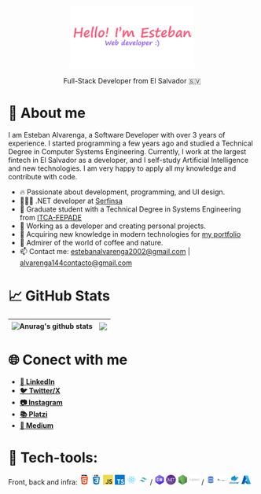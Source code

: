 <p align="center">
<a href="https://alvarenga144.github.io/">
<img width="50%" alt="Hola, soy Esteban. Desarrollador web!" src="./images/readme-hero-name.png" />
</a>
</p>
<p align="center">
  Full-Stack Developer from El Salvador 🇸🇻
</p>

# 🩻 About me

I am Esteban Alvarenga, a Software Developer with over 3 years of experience. I started programming a few years ago and studied a Technical Degree in Computer Systems Engineering. Currently, I work at the largest fintech in El Salvador as a developer, and I self-study Artificial Intelligence and new technologies. I am very happy to apply all my knowledge and contribute with code.


- 🔥 Passionate about development, programming, and UI design.
- 👨🏻‍💻 .NET developer at [Serfinsa](https://www.redserfinsa.com/)
- 🔭 Graduate student with a Technical Degree in Systems Engineering from [ITCA-FEPADE](https://www.itca.edu.sv/)
- 🚀 Working as a developer and creating personal projects.
- 🧠 Acquiring new knowledge in modern technologies for [my portfolio](https://alvarenga144.github.io/)
- 🌿 Admirer of the world of coffee and nature.
- 📫 Contact me: [estebanalvarenga2002@gmail.com](mailto:alvarenga144contacto@gmail.com) | [alvarenga144contacto@gmail.com](mailto:alvarenga144contacto@gmail.com)

# 📈 GitHub Stats

| <img align="center" src="https://github-readme-stats.vercel.app/api?username=Alvarenga144&show_icons=true&include_all_commits=true&theme=cobalt&hide_border=true" alt="Anurag's github stats" /> | <img align="center" src="https://github-readme-stats.vercel.app/api/top-langs/?username=Alvarenga144&layout=compact&theme=cobalt&hide_border=true" /> |
| ------------- | ------------- |

# 🌐 Conect with me

- [**💼 LinkedIn**](https://linkedin.com/in/alvarenga144)
- [**🐦 Twitter/X**](https://twitter.com/alvarenga144)
- [**📷 Instagram**](https://instagram.com/alvarenga_144)
- [**📚 Platzi**](https://platzi.com/p/Alvarenga144/)
- [**📰 Medium**](https://medium.com/@alvarenga144)

# 🔮 Tech-tools:

Front, back and infra:
<code><img height="20" alt="html" src="https://raw.githubusercontent.com/github/explore/80688e429a7d4ef2fca1e82350fe8e3517d3494d/topics/html/html.png"></code>
<code><img height="20" alt="css" src="https://raw.githubusercontent.com/github/explore/80688e429a7d4ef2fca1e82350fe8e3517d3494d/topics/css/css.png"></code>
<code><img height="20" alt="javascript" src="https://raw.githubusercontent.com/github/explore/80688e429a7d4ef2fca1e82350fe8e3517d3494d/topics/javascript/javascript.png"></code>
<code><img height="20" alt="javascript" src="https://raw.githubusercontent.com/github/explore/80688e429a7d4ef2fca1e82350fe8e3517d3494d/topics/typescript/typescript.png"></code>
<code><img height="20" alt="react" src="https://raw.githubusercontent.com/github/explore/80688e429a7d4ef2fca1e82350fe8e3517d3494d/topics/react/react.png"></code>
<code><img height="20" alt="react" src="https://raw.githubusercontent.com/github/explore/80688e429a7d4ef2fca1e82350fe8e3517d3494d/topics/tailwind/tailwind.png"></code>
/
<code><img height="20" alt="html" src="https://raw.githubusercontent.com/github/explore/80688e429a7d4ef2fca1e82350fe8e3517d3494d/topics/csharp/csharp.png"></code>
<code><img height="20" alt="html" src="https://raw.githubusercontent.com/github/explore/80688e429a7d4ef2fca1e82350fe8e3517d3494d/topics/dotnet/dotnet.png"></code>
<code><img height="20" alt="nodejs" src="https://raw.githubusercontent.com/github/explore/5c058a388828bb5fde0bcafd4bc867b5bb3f26f3/topics/nodejs/nodejs.png"></code>
<code><img height="20" alt="nodejs" src="https://raw.githubusercontent.com/github/explore/5c058a388828bb5fde0bcafd4bc867b5bb3f26f3/topics/express/express.png"></code>
/
<code><img height="20" alt="sql" src="https://raw.githubusercontent.com/github/explore/80688e429a7d4ef2fca1e82350fe8e3517d3494d/topics/sql/sql.png"></code>
<code><img height="20" alt="mysql" src="https://raw.githubusercontent.com/github/explore/80688e429a7d4ef2fca1e82350fe8e3517d3494d/topics/mongodb/mongodb.png"></code>
<code><img height="20" alt="nodejs" src="https://raw.githubusercontent.com/github/explore/5c058a388828bb5fde0bcafd4bc867b5bb3f26f3/topics/docker/docker.png"></code>
<code><img height="20" alt="mysql" src="https://raw.githubusercontent.com/github/explore/80688e429a7d4ef2fca1e82350fe8e3517d3494d/topics/azure/azure.png"></code>
